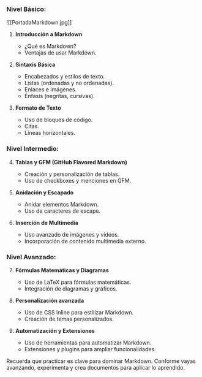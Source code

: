 ### Nivel Básico:

![[PortadaMarkdown.jpg]]


1. **Introducción a Markdown**
    - ¿Qué es Markdown?
    - Ventajas de usar Markdown.

2. **Sintaxis Básica**
    - Encabezados y estilos de texto.
    - Listas (ordenadas y no ordenadas).
    - Enlaces e imágenes.
    - Énfasis (negritas, cursivas).

3. **Formato de Texto**
    - Uso de bloques de código.
    - Citas.
    - Líneas horizontales.

### Nivel Intermedio:
4. **Tablas y GFM (GitHub Flavored Markdown)**
    - Creación y personalización de tablas.
    - Uso de checkboxes y menciones en GFM.

5. **Anidación y Escapado**
    - Anidar elementos Markdown.
    - Uso de caracteres de escape.

6. **Inserción de Multimedia**
    - Uso avanzado de imágenes y videos.
    - Incorporación de contenido multimedia externo.

### Nivel Avanzado:
7. **Fórmulas Matemáticas y Diagramas**
    - Uso de LaTeX para fórmulas matemáticas.
    - Integración de diagramas y gráficos.

8. **Personalización avanzada**
    - Uso de CSS inline para estilizar Markdown.
    - Creación de temas personalizados.

9. **Automatización y Extensiones**
    - Uso de herramientas para automatizar Markdown.
    - Extensiones y plugins para ampliar funcionalidades.

Recuerda que practicar es clave para dominar Markdown. Conforme vayas avanzando, experimenta y crea documentos para aplicar lo aprendido.